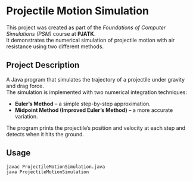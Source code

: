 # Projectile Motion Simulation

This project was created as part of the *Foundations of Computer Simulations (PSM)* course at **PJATK**.  
It demonstrates the numerical simulation of projectile motion with air resistance using two different methods.

## Project Description
A Java program that simulates the trajectory of a projectile under gravity and drag force.  
The simulation is implemented with two numerical integration techniques:  
- **Euler’s Method** – a simple step-by-step approximation.  
- **Midpoint Method (Improved Euler’s Method)** – a more accurate variation.  

The program prints the projectile’s position and velocity at each step and detects when it hits the ground.

## Usage
```bash
javac ProjectileMotionSimulation.java
java ProjectileMotionSimulation
